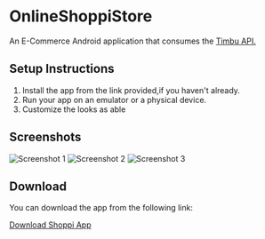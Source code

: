 <!DOCTYPE html>
<html lang="en">
<head>
    <meta charset="UTF-8">
    <meta name="viewport" content="width=device-width, initial-scale=1.0">

</head>
<body>
    <div class="container">
        <h1>OnlineShoppiStore</h1>
       <p>An E-Commerce Android application that consumes the <a href="https://docs.timbu.cloud/api/intro">Timbu API.</a></p>
        <h2>Setup Instructions</h2>
        <ol>
            <li>Install the app from the link provided,if you haven't already.</li>
            <li>Run your app on an emulator or a physical device.</li>
            <li>Customize the looks as able</li>
        </ol>
        <h2>Screenshots</h2>
        <img src="https://github.com/toby1907/OnlineShoppiStore/blob/main/app/src/main/res/drawable/store1.png" alt="Screenshot 1"> 
       <img src="https://github.com/toby1907/OnlineShoppiStore/blob/main/app/src/main/res/drawable/store2.png" alt="Screenshot 2"> 
         <img src="https://github.com/toby1907/OnlineShoppiStore/blob/main/app/src/main/res/drawable/store3.png" alt="Screenshot 3"> 
        <!-- Add more screenshots as needed -->
        <h2>Download</h2>
        <p>You can download the app from the following link:</p>
        <a href="https://github.com/toby1907/OnlineShoppiStore/releases/tag/v1.0.0-alpha">Download Shoppi App</a>
</div>


</body>
</html>

